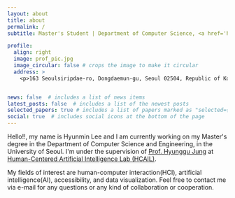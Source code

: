 ```yaml
---
layout: about
title: about
permalink: /
subtitle: Master's Student | Department of Computer Science, <a href='https://www.uos.ac.kr/main.do'>University of Seoul</a>

profile:
  align: right
  image: prof_pic.jpg
  image_circular: false # crops the image to make it circular
  address: >
    <p>163 Seoulsiripdae-ro, Dongdaemun-gu, Seoul 02504, Republic of Korea</p>


news: false  # includes a list of news items
latest_posts: false  # includes a list of the newest posts
selected_papers: true # includes a list of papers marked as "selected={true}"
social: true  # includes social icons at the bottom of the page
---
```


Hello!!, my name is Hyunmin Lee and I am currently working on my Master's degree in the Department of Computer Science and Engineering, in the University of Seoul. I'm under the supervision of [Prof. Hyunggu Jung](http://www.hyunggujung.com/) at [Human-Centered Artificial Intelligence Lab (HCAIL)](https://hcail.uos.ac.kr/).

My fields of interest are human-computer interaction(HCI), artificial intelligence(AI), accessibility, and data visualization. Feel free to contact me via e-mail for any questions or any kind of collaboration or cooperation.